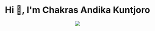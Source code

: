 <p align="center">
  <h1 align="center">Hi 👋, I'm Chakras Andika Kuntjoro</h1>
</p>

<p align="center">
  <a href="">
    <img src="https://skillicons.dev/icons?i=ruby,rails,nestjs,javascript,typescript,react,py,nextjs,tailwind,mongodb,postgres,heroku" />
  </a>
</p>

<p  align="center">
</p>
